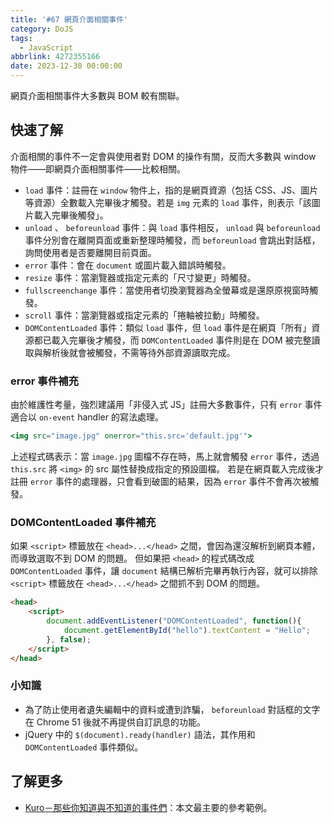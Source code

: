 ```yaml
---
title: '#67 網頁介面相關事件'
category: DoJS
tags:
  - JavaScript
abbrlink: 4272355166
date: 2023-12-30 00:00:00
---
```

網頁介面相關事件大多數與 BOM 較有關聯。
<!--more-->
## 快速了解
介面相關的事件不一定會與使用者對 DOM 的操作有關，反而大多數與 window 物件——即網頁介面相關事件——比較相關。
- `load` 事件：註冊在 `window` 物件上，指的是網頁資源（包括 CSS、JS、圖片等資源）全數載入完畢後才觸發。若是 `img` 元素的 `load` 事件，則表示「該圖片載入完畢後觸發」。
- `unload` 、 `beforeunload` 事件：與 `load` 事件相反， `unload` 與 `beforeunload` 事件分別會在離開頁面或重新整理時觸發，而 `beforeunload` 會跳出對話框，詢問使用者是否要離開目前頁面。
- `error` 事件：會在 `document` 或圖片載入錯誤時觸發。
- `resize` 事件：當瀏覽器或指定元素的「尺寸變更」時觸發。
- `fullscreenchange` 事件：當使用者切換瀏覽器為全螢幕或是還原原視窗時觸發。
- `scroll` 事件：當瀏覽器或指定元素的「捲軸被拉動」時觸發。
- `DOMContentLoaded` 事件：類似 `load` 事件，但 `load` 事件是在網頁「所有」資源都已載入完畢後才觸發，而 `DOMContentLoaded` 事件則是在 DOM 被完整讀取與解析後就會被觸發，不需等待外部資源讀取完成。
### error 事件補充
由於維護性考量，強烈建議用「非侵入式 JS」註冊大多數事件，只有 `error` 事件適合以 `on-event` handler 的寫法處理。
```jsx
<img src="image.jpg" onerror="this.src='default.jpg'">
```
上述程式碼表示：當 `image.jpg` 圖檔不存在時，馬上就會觸發 `error` 事件，透過 `this.src` 將 `<img>` 的 src 屬性替換成指定的預設圖檔。
若是在網頁載入完成後才註冊 `error` 事件的處理器，只會看到破圖的結果，因為 `error` 事件不會再次被觸發。
### DOMContentLoaded 事件補充
如果 `<script>` 標籤放在 `<head>...</head>` 之間，會因為還沒解析到網頁本體，而導致選取不到 DOM 的問題。
但如果把 `<head>` 的程式碼改成 `DOMContentLoaded` 事件，讓 `document` 結構已解析完畢再執行內容，就可以排除 `<script>` 標籤放在 `<head>...</head>` 之間抓不到 DOM 的問題。
```html
<head>
	<script>
		document.addEventListener("DOMContentLoaded", function(){
			document.getElementById("hello").textContent = "Hello";
		}, false);
	</script>
</head>
```
### 小知識
- 為了防止使用者遺失編輯中的資料或遭到詐騙， `beforeunload` 對話框的文字在 Chrome 51 後就不再提供自訂訊息的功能。
- jQuery 中的 `$(document).ready(handler)` 語法，其作用和 `DOMContentLoaded` 事件類似。
## 了解更多
- [Kuro－那些你知道與不知道的事件們](https://ithelp.ithome.com.tw/articles/10192175)：本文最主要的參考範例。